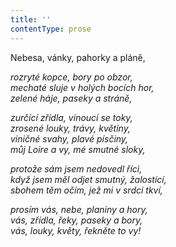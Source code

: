 ```yaml
---
title: ''
contentType: prose
---
```


<section>

Nebesa, vánky, pahorky a pláně,

_rozryté kopce, bory po obzor,  
mechaté sluje v holých bocích hor,  
zelené háje, paseky a stráně,_

</section>

<section>

_zurčící zřídla, vinoucí se toky,  
zrosené louky, trávy, květiny,  
viničné svahy, plavé písčiny,  
můj Loire a vy, mé smutné sloky,_

</section>

<section>

_protože sám jsem nedovedl říci,  
když jsem měl odjet smutný, žalostící,  
sbohem těm očím, jež mi v srdci tkví,_

</section>

<section>

_prosím vás, nebe, planiny a hory,  
vás, zřídla, řeky, paseky a bory,  
vás, louky, květy, řekněte to vy!_

</section>
